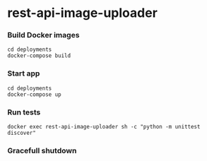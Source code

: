 # rest-api-image-uploader

### Build Docker images
```
cd deployments
docker-compose build
```

### Start app
```
cd deployments
docker-compose up
```

### Run tests
```
docker exec rest-api-image-uploader sh -c "python -m unittest discover"
```

### Gracefull shutdown
```

```

